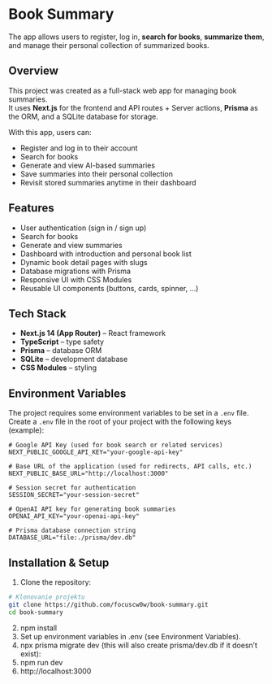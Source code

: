 # Book Summary 
The app allows users to register, log in, **search for books**, **summarize them**, and manage their personal collection of summarized books.  

## Overview
This project was created as a full-stack web app for managing book summaries.  
It uses **Next.js** for the frontend and API routes + Server actions, **Prisma** as the ORM, and a SQLite database for storage.  

With this app, users can:
- Register and log in to their account  
- Search for books  
- Generate and view AI-based summaries  
- Save summaries into their personal collection  
- Revisit stored summaries anytime in their dashboard

## Features
- User authentication (sign in / sign up)  
- Search for books  
- Generate and view summaries  
- Dashboard with introduction and personal book list  
- Dynamic book detail pages with slugs  
- Database migrations with Prisma  
- Responsive UI with CSS Modules
- Reusable UI components (buttons, cards, spinner, …)

## Tech Stack
- **Next.js 14 (App Router)** – React framework  
- **TypeScript** – type safety  
- **Prisma** – database ORM  
- **SQLite** – development database  
- **CSS Modules** – styling
  
## Environment Variables
The project requires some environment variables to be set in a `.env` file.  
Create a `.env` file in the root of your project with the following keys (example):

```env
# Google API Key (used for book search or related services)
NEXT_PUBLIC_GOOGLE_API_KEY="your-google-api-key"

# Base URL of the application (used for redirects, API calls, etc.)
NEXT_PUBLIC_BASE_URL="http://localhost:3000"

# Session secret for authentication
SESSION_SECRET="your-session-secret"

# OpenAI API key for generating book summaries
OPENAI_API_KEY="your-openai-api-key"

# Prisma database connection string
DATABASE_URL="file:./prisma/dev.db"
```

## Installation & Setup
1. Clone the repository:
  ```bash
  # Klonovanie projektu
  git clone https://github.com/focuscw0w/book-summary.git
  cd book-summary
 ```
2. npm install
3. Set up environment variables in .env (see Environment Variables).
4. npx prisma migrate dev (this will also create prisma/dev.db if it doesn’t exist):
5. npm run dev
6. http://localhost:3000

